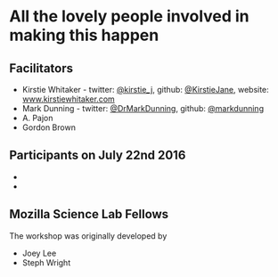 # All the lovely people involved in making this happen

## Facilitators

* Kirstie Whitaker - twitter: [@kirstie_j](https://twitter.com/kirstie_j), github: [@KirstieJane](https://github.com/kirstiejane/), website: www.kirstiewhitaker.com
* Mark Dunning - twitter: [@DrMarkDunning](https://twitter.com/DrMarkDunning), github: [@markdunning](https://github.com/markdunning)
* A. Pajon
* Gordon Brown

## Participants on July 22nd 2016

*
*

## Mozilla Science Lab Fellows

The workshop was originally developed by

* Joey Lee
* Steph Wright
